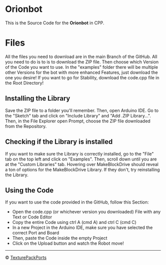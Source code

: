 # Orionbot

This is the Source Code for the **Orionbot** in CPP.

# Files

All the files you need to download are in the main Branch of the GitHub. All you need to do is to is to download the ZIP file. Then choose which Version of the Code you want to use. In the "examples" folder there will be multiple other Versions for the bot with more enhanced Features, just download the one you desire! If you want to go for Stability, download the code.cpp file in the Root Directory!

## Installing the Library

Save the ZIP file to a folder you'll remember. Then, open Arduino IDE. Go to the "Sketch" tab and click on "Include Library" and "Add .ZIP Library...". Then, in the File Explorer open Prompt, choose the ZIP file downloaded from the Repository.

## Checking if the Library is installed

If you want to make sure the Library is correctly installed, go to the "File" tab on the top left and click on "Examples". Then, scroll down until you are at the "Custom Libraries" tab. Hovering over MakeBlockDrive should reveal a ton of options for the MakeBlockDrive Library. If they don't, try reinstalling the Library.

## Using the Code

If you want to use the code provided in the GitHub, follow this Section:

- Open the code.cpp (or whichever version you downloaded) File with any Text or Code Editor
- Copy the entire Code using ctrl A (cmd A) and ctrl C (cmd C)
- In a new Project in the Arduino IDE, make sure you have selected the correct Port and Board
- Then, paste the Code inside the empty Project
- Click on the Upload button and watch the Robot move!

---

&copy; [TexturePackPorts](https://github.com/TexturePackPorts)
